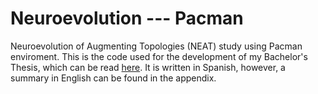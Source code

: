 # Neuroevolution --- Pacman
Neuroevolution of Augmenting Topologies (NEAT) study using Pacman enviroment. This is the code used for the development of my Bachelor's Thesis, which can be read [here](https://github.com/alejandrohdez00/Neuroevolution---Pacman/blob/master/20220908_TFG_ALEJANDRO_HERNANDEZ_ARTILES.pdf). It is written in Spanish, however, a summary in English can be found in the appendix. 
